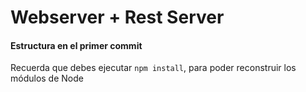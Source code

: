 # Webserver + Rest Server

#### Estructura en el primer commit

Recuerda que debes ejecutar ```npm install```, para poder reconstruir los módulos de Node